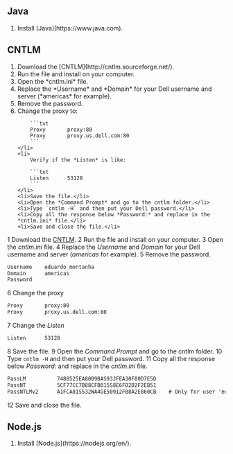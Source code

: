 ## Java
<ol>
    <li>Install [Java](https://www.java.com).</li>
</ol>

## CNTLM
<ol>
    <li>Download the [CNTLM](http://cntlm.sourceforge.net/).</li>
    <li>Run the file and install on your computer.</li>
    <li>Open the *cntlm.ini* file.</li>
    <li>Replace the *Username* and *Domain* for your Dell username and server (*americas* for example).</li>
    <li>Remove the password.</li>
    <li>
        Change the proxy to:
        
        ```txt
        Proxy		proxy:80
        Proxy		proxy.us.dell.com:80
        ```
    </li>
    <li>
        Verify if the *Listen* is like:
        
        ```txt
        Listen		53128
        ```
    </li>
    <li>Save the file.</li>
    <li>Open the *Command Prompt* and go to the cntlm folder.</li>
    <li>Type `cntlm -H` and then put your Dell password.</li>
    <li>Copy all the response below *Password:* and replace in the *cntlm.ini* file.</li>
    <li>Save and close the file.</li>
</ol>

1 Download the [CNTLM](http://cntlm.sourceforge.net/).
2 Run the file and install on your computer.
3 Open the *cntlm.ini* file.
4 Replace the *Username* and *Domain* for your Dell username and server (*americas* for example).
5 Remove the password.

```txt
Username	eduardo_montanha
Domain		americas
Password	
```

6 Change the proxy

```txt
Proxy		proxy:80
Proxy		proxy.us.dell.com:80
```

7 Change the *Listen*

```txt
Listen		53128
```

8 Save the file.
9 Open the *Command Prompt* and go to the cntlm folder.
10 Type `cntlm -H` and then put your Dell password.
11 Copy all the response below *Password:* and replace in the *cntlm.ini* file.

```txt
PassLM          7488525EA80B9BAS93JFEA30F80D7E5D
PassNT          5CF77CC7B88CFB015S8E6FD2D2F2EB51
PassNTLMv2      A1FCA81S532WA4GE50912FB8A2E860CB    # Only for user 'eduardo_montanha', domain 'americas'
```

12 Save and close the file.

## Node.js
<ol>
    <li>Install [Node.js](https://nodejs.org/en/).</li>
</ol>